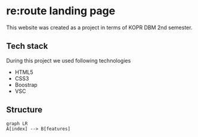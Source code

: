 # re:route landing page

This website was created as a project in terms of KOPR DBM 2nd semester.

## Tech stack

During this project we used following technologies

 - HTML5
 - CSS3
 - Boostrap
 - VSC

## Structure

```mermaid
graph LR
A[index] --> B[features]
